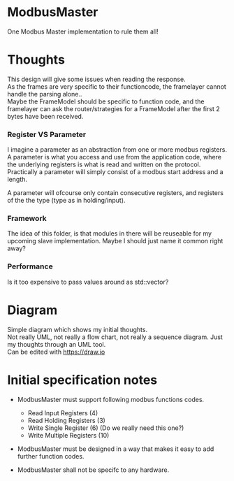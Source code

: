 # ModbusMaster
One Modbus Master implementation to rule them all!  

# Thoughts
This design will give some issues when reading the response.  
As the frames are very specific to their functioncode, the framelayer cannot handle the parsing alone..  
Maybe the FrameModel should be specific to function code, and the framelayer can ask the router/strategies for a FrameModel after the first 2 bytes have been received.  

### Register VS Parameter
I imagine a parameter as an abstraction from one or more modbus registers.
A parameter is what you access and use from the application code, where the underlying registers is what is read and written on the protocol.
Practically a parameter will simply consist of a modbus start address and a length.

A parameter will ofcourse only contain consecutive registers, and registers of the the type (type as in holding/input).

### Framework
The idea of this folder, is that modules in there will be reuseable for my upcoming slave implementation.
Maybe I should just name it common right away?

### Performance
Is it too expensive to pass values around as std::vector?

# Diagram
Simple diagram which shows my initial thoughts.  
Not really UML, not really a flow chart, not really a sequence diagram.  Just my thoughts through an UML tool.  
Can be edited with https://draw.io

# Initial specification notes
* ModbusMaster must support following modbus functions codes.
  * Read Input Registers (4)
  * Read Holding Registers (3)
  * Write Single Register (6) (Do we really need this one?)
  * Write Multiple Registers (10)

* ModbusMaster must be designed in a way that makes it easy to add further function codes.

* ModbusMaster shall not be specifc to any hardware.
